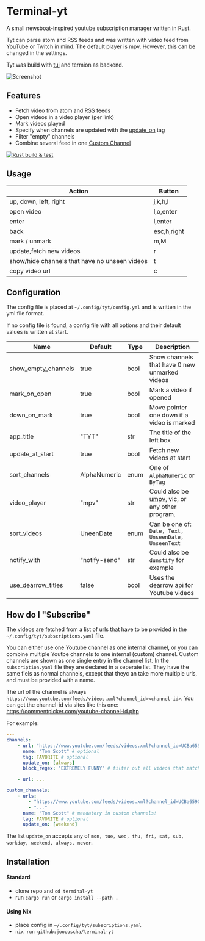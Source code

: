 # Terminal-yt

A small newsboat-inspired youtube subscription manager written in Rust.

Tyt can parse atom and RSS feeds and was written with video feed from YouTube or Twitch in mind.
The default player is mpv. However, this can be changed in the settings.

Tyt was build with [tui](https://github.com/fdehau/tui-rs) and termion as backend.

![Screenshot](https://user-images.githubusercontent.com/57965027/138331749-8eed019d-8825-459f-bd87-177a98eaf61b.png)

## Features

- Fetch video from atom and RSS feeds
- Open videos in a video player (per link)
- Mark videos played
- Specify when channels are updated with the [update_on](#how-do-i-subscribe) tag
- Filter "empty" channels
- Combine several feed in one [Custom Channel](#how-do-i-subscribe)

[![Rust build & test](https://github.com/jooooscha/terminal-yt/actions/workflows/rust.yml/badge.svg)](https://github.com/jooooscha/terminal-yt/actions/workflows/rust.yml)

## Usage

| Action                                        | Button      |
|-----------------------------------------------|-------------|
| up, down, left, right                         | j,k,h,l     |
| open video                                    | l,o,enter   |
| enter                                         | l,enter     |
| back                                          | esc,h,right |
| mark / unmark                                 | m,M         |
| update,fetch new videos                       | r           |
| show/hide channels that have no unseen videos | t           |
| copy video url                                | c           |

## Configuration

The config file is placed at ` ~/.config/tyt/config.yml ` and is written in the yml file format.

If no config file is found, a config file with all options and their default values is written at start.

| Name                | Default       | Type | Description                                                                                                          |
|---------------------|---------------|------|----------------------------------------------------------------------------------------------------------------------|
| show_empty_channels | true          | bool | Show channels that have 0 new unmarked videos                                                                        |
| mark_on_open        | true          | bool | Mark a video if opened                                                                                               |
| down_on_mark        | true          | bool | Move pointer one down if a video is marked                                                                           |
| app_title           | "TYT"         | str  | The title of the left box                                                                                            |
| update_at_start     | true          | bool | Fetch new videos at start                                                                                            |
| sort_channels       | AlphaNumeric  | enum | One of `AlphaNumeric` or `ByTag`                                                                                     |
| video_player        | "mpv"         | str  | Could also be [umpv](https://raw.githubusercontent.com/mpv-player/mpv/master/TOOLS/umpv), vlc, or any other program. |
| sort_videos         | UneenDate     | enum | Can be one of: `Date, Text, UnseenDate, UnseenText`                                                                  |
| notify_with         | "notify-send" | str  | Could also be `dunstify` for example                                                                                 |
| use_dearrow_titles  | false         | bool | Uses the dearrow api for Youtube videos                                                                              |

## How do I "Subscribe"

The videos are fetched from a list of urls that have to be provided in the ` ~/.config/tyt/subscriptions.yaml ` file.

You can either use one Youtube channel as one internal channel, or you can combine multiple Youtbe channels to one internal (custom) channel.
Custom channels are shown as one single entry in the channel list.
In the `subscription.yaml` file they are declared in a seperate list. They have the same fiels as normal channels, except that theyc an take more multiple urls, and must be provided with a name.

The url of the channel is always `https://www.youtube.com/feeds/videos.xml?channel_id=<channel-id>`. You can get the channel-id via sites like this one: https://commentpicker.com/youtube-channel-id.php

For example:

``` yaml
---
channels:
    - url: "https://www.youtube.com/feeds/videos.xml?channel_id=UCBa659QWEk1AI4Tg--mrJ2A" # feed url
      name: "Tom Scott" # optional
      tag: FAVORITE # optional
      update_on: [always]
      block_regex: "EXTREMELY FUNNY" # filter out all videos that match this regex. Matched on the original title, not the one provided by dearrow

    - url: ...

custom_channels:
    - urls:
        - "https://www.youtube.com/feeds/videos.xml?channel_id=UCBa659QWEk1AI4Tg--mrJ2A" # feed url
        - "..."
      name: "Tom Scott" # mandatory in custom channels!
      tag: FAVORITE # optional
      update_on: [weekend]
```

The list `update_on` accepts any of `mon, tue, wed, thu, fri, sat, sub, workday, weekend, always, never`.


## Installation

#### Standard

- clone repo and `cd terminal-yt`
- run `cargo run` or `cargo install --path .`

#### Using Nix

- place config in `~/.config/tyt/subscriptions.yaml`
- `nix run github:jooooscha/terminal-yt`
